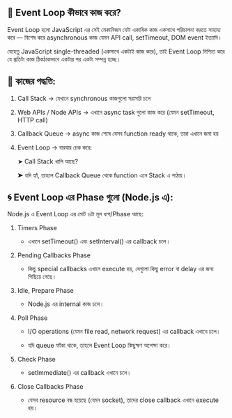## 🔄 Event Loop কীভাবে কাজ করে?

Event Loop হলো JavaScript এর সেই মেকানিজম যেটা একাধিক কাজ একসাথে পরিচালনা করতে
সাহায্য করে — বিশেষ করে asynchronous কাজ যেমন API call, setTimeout, DOM event
ইত্যাদি।

যেহেতু JavaScript single-threaded (একসাথে একটাই কাজ করে), তাই Event Loop নিশ্চিত
করে যে প্রতিটা কাজ ঠিকঠাকভাবে একটার পর একটা সম্পন্ন হচ্ছে।

## 🎯 কাজের পদ্ধতি:

1. Call Stack → যেখানে synchronous কাজগুলো সরাসরি চলে

2. Web APIs / Node APIs → এখানে async task গুলো কাজ করে (যেমন setTimeout, HTTP
   call)

3. Callback Queue → async কাজ শেষে যেসব function ready থাকে, তারা এখানে জমা হয়

4. Event Loop → বারবার চেক করে:

   ➤ Call Stack খালি আছে?

   ➤ যদি হ্যাঁ, তাহলে Callback Queue থেকে function এনে Stack এ পাঠায়।

## 🌀 Event Loop এর Phase গুলো (Node.js এ):

Node.js এ Event Loop এর মোট ৬টা মূল ধাপ/Phase আছে:

1. Timers Phase

   - এখানে setTimeout() এবং setInterval() এর callback চলে।

2. Pending Callbacks Phase

   - কিছু special callbacks এখানে execute হয়, যেগুলো কিছু error বা delay এর জন্য
     পিছিয়ে গেছে।

3. Idle, Prepare Phase

   - Node.js এর internal কাজ চলে।

4. Poll Phase

   - I/O operations (যেমন file read, network request) এর callback এখানে চলে।

   - যদি queue ফাঁকা থাকে, তাহলে Event Loop কিছুক্ষণ অপেক্ষা করে।

5. Check Phase

   - setImmediate() এর callback এখানে চলে।

6. Close Callbacks Phase
   - যেসব resource বন্ধ হয়েছে (যেমন socket), তাদের close callback এখানে execute
     হয়।
